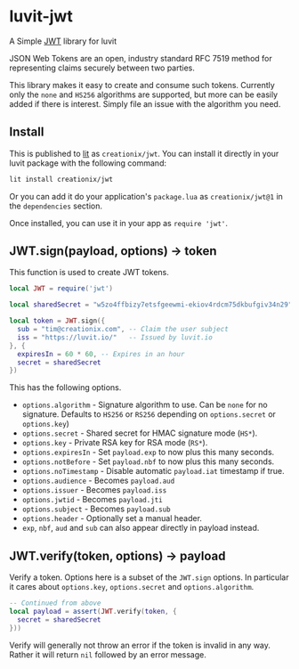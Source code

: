 # luvit-jwt

A Simple [JWT][] library for luvit

JSON Web Tokens are an open, industry standard RFC 7519 method for representing
claims securely between two parties.

This library makes it easy to create and consume such tokens.  Currently only
the `none` and `HS256` algorithms are supported, but more can be easily added
if there is interest.  Simply file an issue with the algorithm you need.

## Install

This is published to [lit][] as `creationix/jwt`.  You can install it directly
in your luvit package with the following command:

```sh
lit install creationix/jwt
```

Or you can add it do your application's `package.lua` as `creationix/jwt@1` in
the `dependencies` section.

Once installed, you can use it in your app as `require 'jwt'`.

## JWT.sign(payload, options) -> token

This function is used to create JWT tokens.

```lua
local JWT = require('jwt')

local sharedSecret = "w5zo4ffbizy7etsfgeewmi-ekiov4rdcm75dkbufgiv34n29"

local token = JWT.sign({
  sub = "tim@creationix.com", -- Claim the user subject
  iss = "https://luvit.io/"   -- Issued by luvit.io
}, {
  expiresIn = 60 * 60, -- Expires in an hour
  secret = sharedSecret
})
```

This has the following options.

 - `options.algorithm` - Signature algorithm to use.  Can be `none` for no
   signature. Defaults to `HS256` or `RS256` depending on `options.secret` or
   `options.key`)
 - `options.secret` - Shared secret for HMAC signature mode (`HS*`).
 - `options.key` - Private RSA key for RSA mode (`RS*`).
 - `options.expiresIn` - Set `payload.exp` to now plus this many seconds.
 - `options.notBefore` - Set `payload.nbf` to now plus this many seconds.
 - `options.noTimestamp` - Disable automatic `payload.iat` timestamp if true.
 - `options.audience` - Becomes `payload.aud`
 - `options.issuer` - Becomes `payload.iss`
 - `options.jwtid` - Becomes `payload.jti`
 - `options.subject` - Becomes `payload.sub`
 - `options.header` - Optionally set a manual header.
 - `exp`, `nbf`, `aud` and `sub` can also appear directly in payload instead.

## JWT.verify(token, options) -> payload

Verify a token.  Options here is a subset of the `JWT.sign` options.  In
particular it cares about `options.key`, `options.secret` and
`options.algorithm`.

```lua
-- Continued from above
local payload = assert(JWT.verify(token, {
  secret = sharedSecret
}))
```

Verify will generally not throw an error if the token is invalid in any way.
Rather it will return `nil` followed by an error message.

[JWT]: https://jwt.io/
[lit]: https://luvit.io/lit.html#author:creationix%20name:jwt
